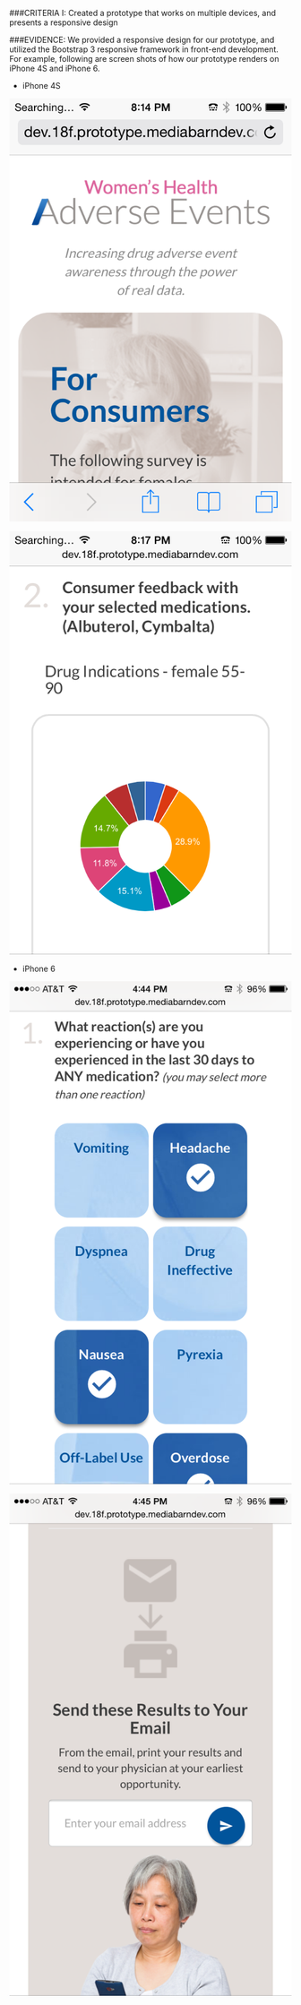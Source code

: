 ###CRITERIA I:
Created a prototype that works on multiple devices, and presents a responsive design

###EVIDENCE:
We provided a responsive design for our prototype, and utilized the Bootstrap 3 responsive framework in front-end development. For example, following are screen shots of how our prototype renders on iPhone 4S and iPhone 6.
- iPhone 4S

![iPhone 4S](https://github.com/NishConsulting/ADS-I-BPA-Design-Prototype/blob/master/Images/Criteria_I_Resp_iPhone4S_Nish_2.PNG)

![iPhone 4S](https://github.com/NishConsulting/ADS-I-BPA-Design-Prototype/blob/master/Images/Criteria_I_Resp_iPhone4S_Nish_5.PNG)
- iPhone 6

![iPhone 6](https://github.com/NishConsulting/ADS-I-BPA-Design-Prototype/blob/master/Images/Criteria_I_Resp_iPhone6_Nish_3.PNG)

![iPhone 6](https://github.com/NishConsulting/ADS-I-BPA-Design-Prototype/blob/master/Images/Criteria_I_Resp_iPhone6_Nish_6.PNG)
